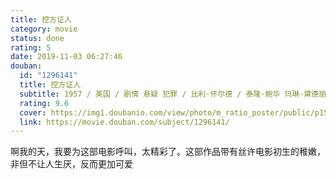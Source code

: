 ```yaml
---
title: 控方证人
category: movie
status: done
rating: 5
date: 2019-11-03 06:27:46
douban:
  id: "1296141"
  title: 控方证人
  subtitle: 1957 / 美国 / 剧情 悬疑 犯罪 / 比利·怀尔德 / 泰隆·鲍华 玛琳·黛德丽
  rating: 9.6
  cover: https://img1.doubanio.com/view/photo/m_ratio_poster/public/p1505392928.jpg
  link: https://movie.douban.com/subject/1296141/
---
```


啊我的天，我要为这部电影呼叫，太精彩了。这部作品带有丝许电影初生的稚嫩，非但不让人生厌，反而更加可爱